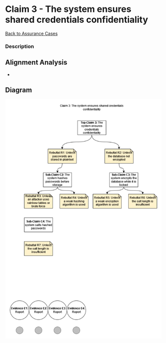 # Claim 3 - The system ensures shared credentials confidentiality

[Back to Assurance Cases](https://github.com/JCKelley-CYBR/CYBR-8420-SoftwareAssurance/blob/Adding-Claims-Remaining/AssuranceCases.md)

### Description

## Alignment Analysis
* 

## Diagram
![](https://github.com/JCKelley-CYBR/CYBR-8420-SoftwareAssurance/blob/Adding-Claims-Remaining/AssuranceCases/Credential_Confidentiality/CredentialConfidentiality.drawio.png)
